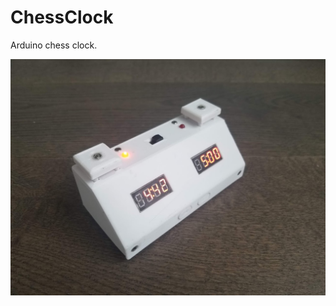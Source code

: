 # ChessClock
Arduino chess clock.

![Image of chess clock](https://github.com/BornaSadeghi/ChessClock/blob/main/chessclock.jpg?raw=true)
